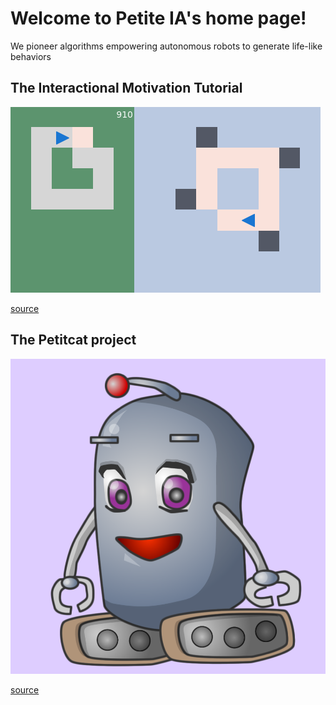 

# Welcome to Petite IA's home page!

We pioneer algorithms empowering autonomous robots to generate life-like behaviors

## The Interactional Motivation Tutorial

![Small loop](0910.png)

[source](https://github.com/PetiteIA/schema_mechanism)


## The Petitcat project

![Petitcat logo](Logo_Petite_IA.png)

[source](https://github.com/PetiteIA/petitcat)
